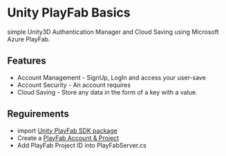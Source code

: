 # Unity PlayFab Basics
simple Unity3D Authentication Manager and Cloud Saving using Microsoft Azure PlayFab.

## Features
* Account Management - SignUp, LogIn and access your user-save
* Account Security - An account requires 
* Cloud Saving - Store any data in the form of a key with a value.

## Reguirements
* import [Unity PlayFab SDK package](https://learn.microsoft.com/en-us/gaming/playfab/sdks/unity3d/installing-unity3d-sdk)
* Create a [PlayFab Account & Project](https://playfab.com) 
* Add PlayFab Project ID into PlayFabServer.cs
